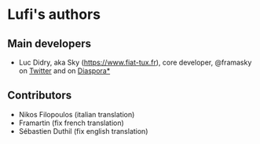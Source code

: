 # Lufi's authors

## Main developers

* Luc Didry, aka Sky (<https://www.fiat-tux.fr>), core developer, @framasky on [Twitter](https://twitter.com/framasky) and on [Diaspora*](https://framasphere.org/public/framasky)

## Contributors

* Nikos Filopoulos (italian translation)
* Framartin (fix french translation)
* Sébastien Duthil (fix english translation)
